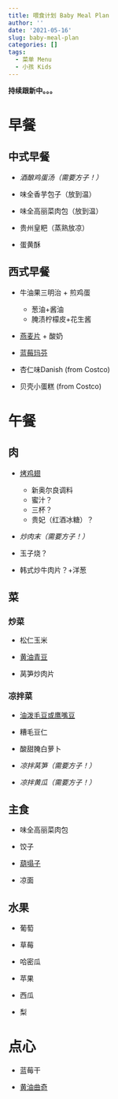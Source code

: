 ```yaml
---
title: 喂食计划 Baby Meal Plan
author: ''
date: '2021-05-16'
slug: baby-meal-plan
categories: []
tags:
  - 菜单 Menu
  - 小孩 Kids
---
```


**持续跟新中。。。**

# 早餐



## 中式早餐

* _酒酿鸡蛋汤（需要方子！）_

* 味全香芋包子（放到温）

* 味全高丽菜肉包（放到温）

* 贵州皇粑（蒸熟放凉）

* 蛋黄酥



## 西式早餐 

* 牛油果三明治 + 煎鸡蛋

    - 葱油+酱油 
    - 腌渍柠檬皮+花生酱 

* [燕麦片](http://liyingbo.com/cooking/2021/02/21/chocolate-granola-with-almond-and-strawberry/) + 酸奶

* [蓝莓玛芬](http://liyingbo.com/cooking/2021/04/14/muffins/)

* 杏仁味Danish (from Costco)

* 贝壳小蛋糕 (from Costco)

# 午餐

## 肉

* [烤鸡翅](http://liyingbo.com/cooking/2018/11/26/baked-honey-chicken-wings/)

    - 新奥尔良调料
    - 蜜汁？
    - 三杯？
    - 贵妃（红酒冰糖）？
    
* _炒肉末（需要方子！）_

* 玉子烧？

* 韩式炒牛肉片？+洋葱

## 菜

### 炒菜

* 松仁玉米

* [黄油青豆](http://liyingbo.com/cooking/2020/11/08/quick-buttered-peas/)

* 莴笋炒肉片



### 凉拌菜
* [油泼毛豆或鹰嘴豆](http://liyingbo.com/cooking/2020/07/26/oil-splashed-edamame/)

* 糟毛豆仁

* 酸甜腌白萝卜

* _凉拌莴笋（需要方子！）_

* _凉拌黄瓜（需要方子！）_

## 主食

* 味全高丽菜肉包

* 饺子

* [葫塌子](http://liyingbo.com/cooking/2020/10/12/zucchini-pancake/)

* 凉面



## 水果

* 葡萄

* 草莓

* 哈密瓜

* 苹果

* 西瓜

* 梨

# 点心

* 蓝莓干

* [黄油曲奇](http://liyingbo.com/cooking/2020/04/11/butter-cookies/)


